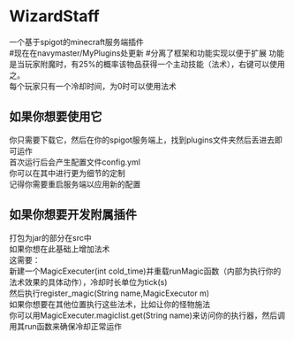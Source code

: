 # WizardStaff
一个基于spigot的minecraft服务端插件  
#现在在navymaster/MyPlugins处更新
#分离了框架和功能实现以便于扩展
功能是当玩家附魔时，有25%的概率该物品获得一个主动技能（法术），右键可以使用之。  
每个玩家只有一个冷却时间，为0时可以使用法术  

## 如果你想要使用它
你只需要下载它，然后在你的spigot服务端上，找到plugins文件夹然后丢进去即可运作  
首次运行后会产生配置文件config.yml  
你可以在其中进行更为细节的定制  
记得你需要重启服务端以应用新的配置  

## 如果你想要开发附属插件
打包为jar的部分在src中  
如果你想在此基础上增加法术  
这需要：  
新建一个MagicExecuter(int cold_time)并重载runMagic函数（内部为执行你的法术效果的具体动作），冷却时长单位为tick(s)  
然后执行register_magic(String name,MagicExecutor m)  
如果你想要在其他位置执行这些法术，比如让你的怪物施法  
你可以用MagicExecuter.magiclist.get(String name)来访问你的执行器，然后调用其run函数来确保冷却正常运作  
